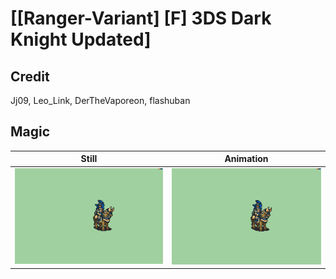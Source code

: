 # [\[Ranger-Variant\] \[F\] 3DS Dark Knight Updated]

## Credit

Jj09, Leo_Link, DerTheVaporeon, flashuban
	
## Magic

| Still | Animation |
| :---: | :-------: |
| ![Magic still](./Magic_000.png) | ![Magic animation](./Magic.gif) |

